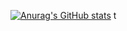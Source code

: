 [![Anurag's GitHub stats](https://github-readme-stats.vercel.app/api?username=kach0w&show_icons=true&bg_color=00172d&icon_color=ffffff&title_color=ffffff&text_color=ffffff)](https://github.com/kach0w/github-readme-stats)
t
